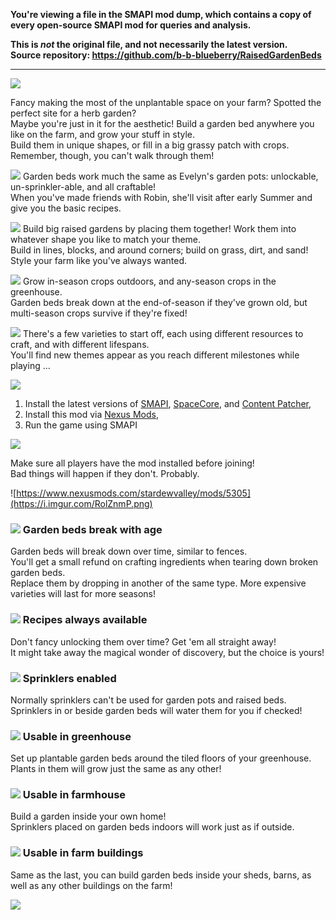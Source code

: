 **You're viewing a file in the SMAPI mod dump, which contains a copy of every open-source SMAPI mod
for queries and analysis.**

**This is _not_ the original file, and not necessarily the latest version.**  
**Source repository: https://github.com/b-b-blueberry/RaisedGardenBeds**

----

![](https://i.imgur.com/oZVPRlF.png)

Fancy making the most of the unplantable space on your farm? Spotted the perfect site for a herb garden?  
Maybe you're just in it for the aesthetic! Build a garden bed anywhere you like on the farm, and grow your stuff in style.  
Build them in unique shapes, or fill in a big grassy patch with crops. Remember, though, you can't walk through them!

![](https://i.imgur.com/Gbi0Ju7.png) Garden beds work much the same as Evelyn's garden pots: unlockable, un-sprinkler-able, and all craftable!  
When you've made friends with Robin, she'll visit after early Summer and give you the basic recipes.
 
![](https://i.imgur.com/bw0LdyU.png) Build big raised gardens by placing them together! Work them into whatever shape you like to match your theme.  
Build in lines, blocks, and around corners; build on grass, dirt, and sand! Style your farm like you've always wanted.

![](https://i.imgur.com/zo2w0r8.png) Grow in-season crops outdoors, and any-season crops in the greenhouse.  
Garden beds break down at the end-of-season if they've grown old, but multi-season crops survive if they're fixed!
   
![](https://i.imgur.com/Gbi0Ju7.png) There's a few varieties to start off, each using different resources to craft, and with different lifespans.  
You'll find new themes appear as you reach different milestones while playing ...



![](https://i.imgur.com/aKBnDRv.png)

1. Install the latest versions of [SMAPI](https://smapi.io/), [SpaceCore](https://www.nexusmods.com/stardewvalley/mods/1348/), and [Content Patcher](https://www.nexusmods.com/stardewvalley/mods/1915/),
2. Install this mod via [Nexus Mods](https://www.nexusmods.com/stardewvalley/mods/5305),
3. Run the game using SMAPI



![](https://i.imgur.com/sfif1Gq.png)

Make sure all players have the mod installed before joining!  
Bad things will happen if they don't. Probably.





![https://www.nexusmods.com/stardewvalley/mods/5305](https://i.imgur.com/RolZnmP.png)

### ![](https://i.imgur.com/d1sSW6N.png) Garden beds break with age
Garden beds will break down over time, similar to fences.  
You'll get a small refund on crafting ingredients when tearing down broken garden beds.  
Replace them by dropping in another of the same type. More expensive varieties will last for more seasons!

### ![](https://i.imgur.com/kyDOj12.png) Recipes always available
Don't fancy unlocking them over time? Get 'em all straight away!  
It might take away the magical wonder of discovery, but the choice is yours!

### ![](https://i.imgur.com/pDvC1Qz.png) Sprinklers enabled
Normally sprinklers can't be used for garden pots and raised beds.  
Sprinklers in or beside garden beds will water them for you if checked!

### ![](https://i.imgur.com/d1sSW6N.png) Usable in greenhouse
Set up plantable garden beds around the tiled floors of your greenhouse.  
Plants in them will grow just the same as any other!

### ![](https://i.imgur.com/kyDOj12.png) Usable in farmhouse
Build a garden inside your own home!  
Sprinklers placed on garden beds indoors will work just as if outside.

### ![](https://i.imgur.com/pDvC1Qz.png) Usable in farm buildings
Same as the last, you can build garden beds inside your sheds,
barns, as well as any other buildings on the farm!


![](https://i.imgur.com/IFht6e1.png)
